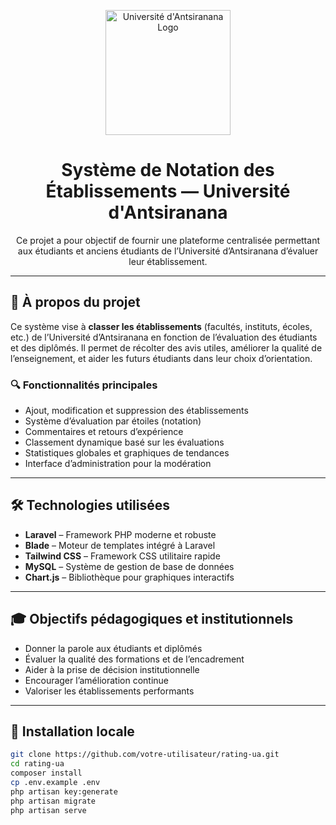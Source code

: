 <p align="center">
  <img src="https://upload.wikimedia.org/wikipedia/commons/thumb/2/2f/Logo_Univ_Antsiranana.png/600px-Logo_Univ_Antsiranana.png" width="200" alt="Université d'Antsiranana Logo">
</p>

<h1 align="center">Système de Notation des Établissements — Université d'Antsiranana</h1>

<p align="center">
Ce projet a pour objectif de fournir une plateforme centralisée permettant aux étudiants et anciens étudiants de l’Université d’Antsiranana d’évaluer leur établissement.
</p>

---

## 🎯 À propos du projet

Ce système vise à **classer les établissements** (facultés, instituts, écoles, etc.) de l’Université d’Antsiranana en fonction de l’évaluation des étudiants et des diplômés. Il permet de récolter des avis utiles, améliorer la qualité de l’enseignement, et aider les futurs étudiants dans leur choix d’orientation.

### 🔍 Fonctionnalités principales

- Ajout, modification et suppression des établissements
- Système d’évaluation par étoiles (notation)
- Commentaires et retours d’expérience
- Classement dynamique basé sur les évaluations
- Statistiques globales et graphiques de tendances
- Interface d’administration pour la modération

---

## 🛠️ Technologies utilisées

- **Laravel** – Framework PHP moderne et robuste
- **Blade** – Moteur de templates intégré à Laravel
- **Tailwind CSS** – Framework CSS utilitaire rapide
- **MySQL** – Système de gestion de base de données
- **Chart.js** – Bibliothèque pour graphiques interactifs

---

## 🎓 Objectifs pédagogiques et institutionnels

- Donner la parole aux étudiants et diplômés
- Évaluer la qualité des formations et de l’encadrement
- Aider à la prise de décision institutionnelle
- Encourager l’amélioration continue
- Valoriser les établissements performants

---

## 🚀 Installation locale

```bash
git clone https://github.com/votre-utilisateur/rating-ua.git
cd rating-ua
composer install
cp .env.example .env
php artisan key:generate
php artisan migrate
php artisan serve
